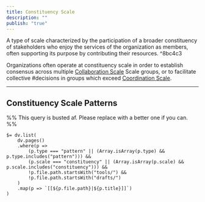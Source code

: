 ```yaml
---
title: Constituency Scale
description: ""
publish: "true"
---
```


A type of scale characterized by the participation of a broader constituency of stakeholders who enjoy the services of the organization as members, often supporting its purpose by contributing their resources. ^8bc4c3

Organizations often operate at constituency scale in order to establish consensus across multiple  [Collaboration Scale](tags/groups/scale/Collaboration%20Scale.md) Scale groups, or to facilitate collective #decisions in groups which exceed [Coordination Scale](tags/groups/scale/Coordination%20Scale.md).

---

## Constituency Scale Patterns



%% This query is busted af. Please replace with a better one if you can.  %%
```
$= dv.list(
    dv.pages()
    .where(p => 
        (p.type === "pattern" || (Array.isArray(p.type) && p.type.includes("pattern"))) &&
        (p.scale === "constituency" || (Array.isArray(p.scale) && p.scale.includes("constituency"))) &&
        !p.file.path.startsWith("tools/") &&
        !p.file.path.startsWith("drafts/")
    )
    .map(p => `[[${p.file.path}|${p.title}]]`)
)
```